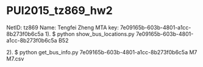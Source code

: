 # PUI2015_tz869_hw2
NetID: tz869
Name: Tengfei Zheng
MTA key: 7e09165b-603b-4801-a1cc-8b273f0b6c5a
1). 
$ python show_bus_locations.py 7e09165b-603b-4801-a1cc-8b273f0b6c5a B52


2).
$ python get_bus_info.py 7e09165b-603b-4801-a1cc-8b273f0b6c5a M7 M7.csv
